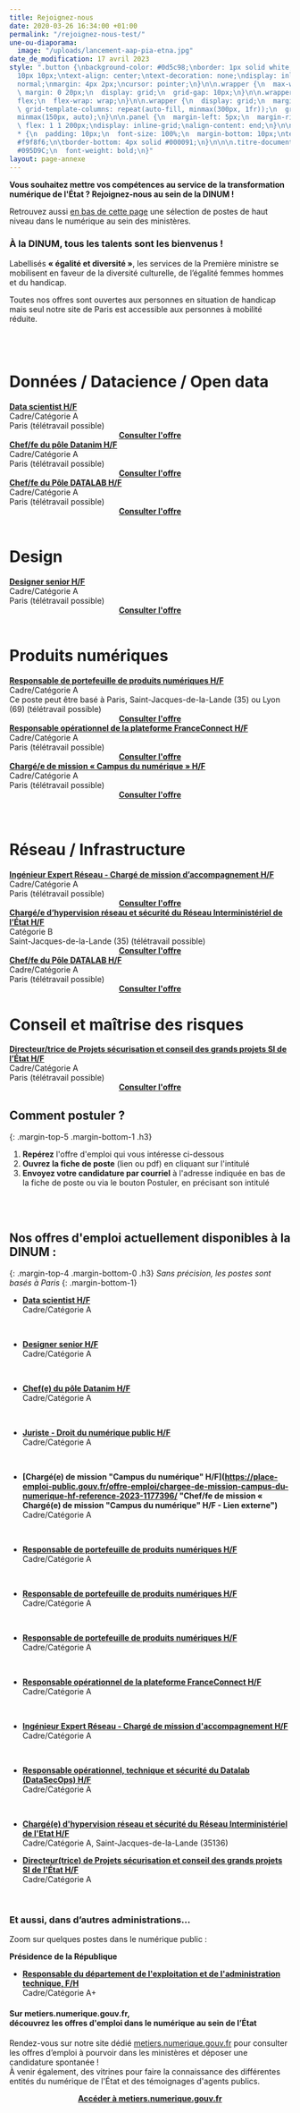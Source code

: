 ```yaml
---
title: Rejoignez-nous
date: 2020-03-26 16:34:00 +01:00
permalink: "/rejoignez-nous-test/"
une-ou-diaporama:
  image: "/uploads/lancement-aap-pia-etna.jpg"
date_de_modification: 17 avril 2023
style: ".button {\nbackground-color: #0d5c98;\nborder: 1px solid white;\ncolor: white;\npadding:
  10px 10px;\ntext-align: center;\ntext-decoration: none;\ndisplay: inline-block;\nfont-style:
  normal;\nmargin: 4px 2px;\ncursor: pointer;\n}\n\n.wrapper {\n  max-width: 940px;\n
  \ margin: 0 20px;\n  display: grid;\n  grid-gap: 10px;\n}\n\n.wrapper {\n  display:
  flex;\n  flex-wrap: wrap;\n}\n\n.wrapper {\n  display: grid;\n  margin: 0 auto;\n
  \ grid-template-columns: repeat(auto-fill, minmax(300px, 1fr));\n  grid-auto-rows:
  minmax(150px, auto);\n}\n\n.panel {\n  margin-left: 5px;\n  margin-right: 5px;\n
  \ flex: 1 1 200px;\ndisplay: inline-grid;\nalign-content: end;\n}\n\n.wrapper >
  * {\n  padding: 10px;\n  font-size: 100%;\n  margin-bottom: 10px;\ntext-align: left;\nbackground-color:
  #f9f8f6;\n\tborder-bottom: 4px solid #000091;\n}\n\n\n.titre-document {\n  color:
  #095D9C;\n  font-weight: bold;\n}"
layout: page-annexe
---
```


**Vous souhaitez mettre vos compétences au service de la transformation numérique de l'État ? Rejoignez-nous au sein de la DINUM !**

Retrouvez aussi [en bas de cette page](#offresministeres) une sélection de postes de haut niveau dans le numérique au sein des ministères.
<br>
<div class="encadre noir">
<h3 id="tous-talents-bienvenue">À la DINUM, tous les talents sont les bienvenus !</h3>
<p class="margin-bottom-1">Labellisés <b>« égalité et diversité »</b>, les services de la Première ministre se mobilisent en faveur de la diversité culturelle, de l’égalité femmes hommes et du handicap.

Toutes nos offres sont ouvertes aux personnes en situation de handicap mais seul notre site de Paris est accessible aux personnes à mobilité réduite. 
</p></div><br>
<br>

<h1 class="h3">Données / Datacience / Open data</h1>
<div class="wrapper">
  <div class="panel">
    <b><a href="https://choisirleservicepublic.gouv.fr/offre-emploi/2023-1196743/" title="Data scientist H/F - Lien externe">Data scientist H/F</a></b>
    <br>Cadre/Catégorie A
    <br>Paris (télétravail possible)
    <div align="center"><a href="https://choisirleservicepublic.gouv.fr/offre-emploi/2023-1196743/" title="Consulter l'offre - Lien externe" class="button"><b>Consulter l'offre</b></a></div>
  </div>
  <div class="panel">
    <b><a href="https://choisirleservicepublic.gouv.fr/offre-emploi/2023-1196631/" title="Chef/fe du pôle Datanim H/F - Lien externe">Chef/fe du pôle Datanim H/F</a></b>
    <br>Cadre/Catégorie A
    <br>Paris (télétravail possible)
    <div align="center"><a href="https://choisirleservicepublic.gouv.fr/offre-emploi/2023-1196631/" title="Consulter l'offre - Lien externe" class="button"><b>Consulter l'offre</b></a></div>
  </div>
  <div class="panel">
    <b><a href="https://choisirleservicepublic.gouv.fr/offre-emploi/2023-1201312/" title="Chef/fe du Pôle DATALAB H/F - Lien externe">Chef/fe du Pôle DATALAB H/F</a></b>
    <br>Cadre/Catégorie A
    <br>Paris (télétravail possible)
    <div align="center"><a href="https://choisirleservicepublic.gouv.fr/offre-emploi/2023-1201312/" title="Consulter l'offre - Lien externe" class="button"><b>Consulter l'offre</b></a></div>
  </div>
</div>

<br>

<h1 class="h3">Design</h1>
<div class="wrapper">
  <div class="panel">
    <b><a href="https://place-emploi-public.gouv.fr/offre-emploi/designer-senior-hf-reference-2023-1174746/" title="Designer senior H/F - Lien externe">Designer senior H/F</a></b>
    <br>Cadre/Catégorie A
    <br>Paris (télétravail possible)
    <div align="center"><a href="https://place-emploi-public.gouv.fr/offre-emploi/designer-senior-hf-reference-2023-1174746/" title="Consulter l'offre - Lien externe" class="button"><b>Consulter l'offre</b></a></div>
  </div>
</div>
<br>

<h1 class="h3">Produits numériques</h1>
<div class="wrapper">
  <div class="panel">
    <b><a href="https://place-emploi-public.gouv.fr/offre-emploi/responsable-de-portefeuille-de-produits-numeriques-hf-reference-2023-1156684/" title="Responsable de portefeuille de produits numériques H/F  - Lien externe">Responsable de portefeuille de produits numériques H/F </a></b>
    <br>Cadre/Catégorie A
    <br>Ce poste peut être basé à Paris, Saint-Jacques-de-la-Lande (35) ou Lyon (69) (télétravail possible)
    <div align="center"><a href="https://place-emploi-public.gouv.fr/offre-emploi/responsable-de-portefeuille-de-produits-numeriques-hf-reference-2023-1156684/" title="Consulter l'offre - Lien externe" class="button"><b>Consulter l'offre</b></a></div>
  </div>
  <div class="panel">
    <b><a href="https://place-emploi-public.gouv.fr/offre-emploi/responsable-operationnel-de-la-plateforme-franceconnect-hf-reference-2023-1131152/" title="Responsable opérationnel de la plateforme FranceConnect H/F - Lien externe">Responsable opérationnel de la plateforme FranceConnect H/F</a></b>
    <br>Cadre/Catégorie A
    <br>Paris (télétravail possible)
    <div align="center"><a href="https://place-emploi-public.gouv.fr/offre-emploi/responsable-operationnel-de-la-plateforme-franceconnect-hf-reference-2023-1131152/" title="Consulter l'offre - Lien externe" class="button"><b>Consulter l'offre</b></a></div>
  </div>
  <div class="panel">
    <b><a href="https://place-emploi-public.gouv.fr/offre-emploi/chargee-de-mission-campus-du-numerique-hf-reference-2023-1177396/" title="Chargé/e de mission « Campus du numérique » H/F  - Lien externe">Chargé/e de mission « Campus du numérique » H/F</a></b>
    <br>Cadre/Catégorie A
    <br>Paris (télétravail possible)
    <div align="center"><a href="https://place-emploi-public.gouv.fr/offre-emploi/chargee-de-mission-campus-du-numerique-hf-reference-2023-1177396/" title="Consulter l'offre - Lien externe" class="button"><b>Consulter l'offre</b></a></div>
  </div>
</div>
<br>
<br>

<h1 class="h3">Réseau / Infrastructure</h1>
<div class="wrapper">
  <div class="panel">
    <b><a href="https://place-emploi-public.gouv.fr/offre-emploi/ingenieur-expert-reseau---charge-de-mission-d-accompagnement-hf-reference-2023-1179946/" title="Ingénieur Expert Réseau - Chargé de mission d’accompagnement H/F - Lien externe">Ingénieur Expert Réseau - Chargé de mission d’accompagnement H/F</a></b>
    <br>Cadre/Catégorie A
    <br>Paris (télétravail possible)
    <div align="center"><a href="https://place-emploi-public.gouv.fr/offre-emploi/ingenieur-expert-reseau---charge-de-mission-d-accompagnement-hf-reference-2023-1179946/" title="Consulter l'offre - Lien externe" class="button"><b>Consulter l'offre</b></a></div>
  </div>
  <div class="panel">
    <b><a href="https://place-emploi-public.gouv.fr/offre-emploi/chargee-d-hypervision-reseau-et-securite-du-reseau-interministeriel-de-l-etat-hf-reference-2023-1174768/" title="Chargé/e d’hypervision réseau et sécurité du Réseau Interministériel de l’État H/F - Lien externe">Chargé/e d’hypervision réseau et sécurité du Réseau Interministériel de l’État H/F</a></b>
    <br>Catégorie B
    <br>Saint-Jacques-de-la-Lande (35) (télétravail possible)
    <div align="center"><a href="https://place-emploi-public.gouv.fr/offre-emploi/chargee-d-hypervision-reseau-et-securite-du-reseau-interministeriel-de-l-etat-hf-reference-2023-1174768/" title="Consulter l'offre - Lien externe" class="button"><b>Consulter l'offre</b></a></div>
  </div>
  <div class="panel">
    <b><a href="https://choisirleservicepublic.gouv.fr/offre-emploi/2023-1201312/" title="Chef/fe du Pôle DATALAB H/F - Lien externe">Chef/fe du Pôle DATALAB H/F</a></b>
    <br>Cadre/Catégorie A
    <br>Paris (télétravail possible)
    <div align="center"><a href="https://choisirleservicepublic.gouv.fr/offre-emploi/2023-1201312/" title="Consulter l'offre - Lien externe" class="button"><b>Consulter l'offre</b></a></div>
  </div>
</div>

<h1 class="h3">Conseil et maîtrise des risques</h1>
<div class="wrapper">
  <div class="panel">
    <b><a href="https://place-emploi-public.gouv.fr/offre-emploi/directeurtrice-de-projets-securisation-et-conseil-des-grands-projets-si-de-l-tat--reference-2023-1175899/" title="Directeur/trice de Projets sécurisation et conseil des grands projets SI de l’État H/F - Lien externe">Directeur/trice de Projets sécurisation et conseil des grands projets SI de l’État H/F</a></b>
    <br>Cadre/Catégorie A
    <br>Paris (télétravail possible)
    <div align="center"><a href="https://place-emploi-public.gouv.fr/offre-emploi/directeurtrice-de-projets-securisation-et-conseil-des-grands-projets-si-de-l-tat--reference-2023-1175899/" title="Consulter l'offre - Lien externe" class="button"><b>Consulter l'offre</b></a></div>
  </div>
</div>


## Comment postuler ?
{: .margin-top-5 .margin-bottom-1 .h3}
1. **Repérez** l'offre d'emploi qui vous intéresse ci-dessous
2. **Ouvrez la fiche de poste** (lien ou pdf) en cliquant sur l'intitulé
3. **Envoyez votre candidature par courriel** à l'adresse indiquée en bas de la fiche de poste ou via le bouton Postuler, en précisant son intitulé
<br>
<br>

## Nos offres d'emploi actuellement disponibles à la DINUM : 
{: .margin-top-4 .margin-bottom-0 .h3}
*Sans précision, les postes sont basés à Paris*
{: .margin-bottom-1}

* **[Data scientist H/F](https://choisirleservicepublic.gouv.fr/offre-emploi/2023-1196743/ "Data scientist H/F - Lien externe")**
<br>Cadre/Catégorie A
<br>

* **[Designer senior H/F](https://place-emploi-public.gouv.fr/offre-emploi/designer-senior-hf-reference-2023-1174746/ "Designer senior H/F - Lien externe")**
<br>Cadre/Catégorie A
<br>

* **[Chef(e) du pôle Datanim H/F](https://choisirleservicepublic.gouv.fr/offre-emploi/2023-1196631/ "Chef(e) du pôle Datanim H/F - Lien externe")**
<br>Cadre/Catégorie A
<br>

* **[Juriste - Droit du numérique public H/F](https://place-emploi-public.gouv.fr/offre-emploi/juriste---droit-du-numerique-public-hf-reference-2023-1154689/ "Chef/fe de mission « Juriste - Droit du numérique public H/F - Lien externe")**
<br>Cadre/Catégorie A
<br>

* **[Chargé(e) de mission "Campus du numérique" H/F](https://place-emploi-public.gouv.fr/offre-emploi/chargee-de-mission-campus-du-numerique-hf-reference-2023-1177396/ "Chef/fe de mission « Chargé(e) de mission "Campus du numérique" H/F - Lien externe")**
<br>Cadre/Catégorie A
<br>

* **[Responsable de portefeuille de produits numériques H/F](https://place-emploi-public.gouv.fr/offre-emploi/responsable-de-portefeuille-de-produits-numeriques-hf-reference-2023-1156684/ "Responsable de portefeuille de produits numériques H/F - Lien externe")**
<br>Cadre/Catégorie A
<br>

* **[Responsable de portefeuille de produits numériques H/F](https://place-emploi-public.gouv.fr/offre-emploi/responsable-de-portefeuille-de-produits-numeriques-hf-reference-2023-1179985/ "Responsable de portefeuille de produits numériques H/F - Lien externe")**
<br>Cadre/Catégorie A
<br>

* **[Responsable de portefeuille de produits numériques H/F](https://place-emploi-public.gouv.fr/offre-emploi/responsable-de-portefeuille-de-produits-numeriques-hf-reference-2023-1179986/ "Responsable de portefeuille de produits numériques H/F - Lien externe")**
<br>Cadre/Catégorie A
<br>

* **[Responsable opérationnel de la plateforme FranceConnect H/F](https://place-emploi-public.gouv.fr/offre-emploi/responsable-operationnel-de-la-plateforme-franceconnect-hf-reference-2023-1131152/ "Responsable opérationnel de la plateforme FranceConnect (H/F) - Lien externe")**
<br>Cadre/Catégorie A
<br>

* **[Ingénieur Expert Réseau - Chargé de mission d'accompagnement H/F](https://place-emploi-public.gouv.fr/offre-emploi/ingenieur-expert-reseau---charge-de-mission-d-accompagnement-hf-reference-2023-1179946/ "Ingénieur Expert Réseau - Chargé de mission d'accompagnement (H/F) - Lien externe")**
<br>Cadre/Catégorie A
<br>

* **[Responsable opérationnel, technique et sécurité du Datalab (DataSecOps) H/F](https://choisirleservicepublic.gouv.fr/offre-emploi/responsable-operationnel-technique-et-securite-du-datalab-datasecops-hf-reference-2023-1179967/ "Responsable opérationnel, technique et sécurité du Datalab (DataSecOps) (H/F) - Lien externe")**
<br>Cadre/Catégorie A
<br>

* **[Chargé(e) d'hypervision réseau et sécurité du Réseau Interministériel de l'Etat H/F](https://place-emploi-public.gouv.fr/offre-emploi/chargee-d-hypervision-reseau-et-securite-du-reseau-interministeriel-de-l-etat-hf-reference-2023-1174768/ "Chargé(e) d'hypervision réseau et sécurité du Réseau Interministériel de l'Etat (H/F) - Lien externe")**
<br>Cadre/Catégorie A, Saint-Jacques-de-la-Lande (35136)

* **[Directeur(trice) de Projets sécurisation et conseil des grands projets SI de l'État H/F](https://place-emploi-public.gouv.fr/offre-emploi/directeurtrice-de-projets-securisation-et-conseil-des-grands-projets-si-de-l-tat--reference-2023-1175899/ "Directeur(trice) de Projets sécurisation et conseil des grands projets SI de l'État (H/F) - Lien externe")**
<br>Cadre/Catégorie A
<br>

<div class="encadre noir"><h3 id="et-aussi-dans-dautres-administrations">Et aussi, dans d’autres administrations…<a id="offresministeres"></a></h3>
<p class="margin-bottom-1">Zoom sur quelques postes dans le numérique public&nbsp;:</p> 
<p><strong> Présidence de la République</strong></p>
<ul><li class="margin-bottom-1"><strong><a href="https://place-emploi-public.gouv.fr/offre-emploi/responsable-du-departement-de-l-exploitation-et-de-l-administration-technique--reference-2022-1024634/" title="Responsable du département de l'exploitation et de l'administration technique - Lien externe">Responsable du département de l'exploitation et de l'administration technique, F/H</a></strong><br>Cadre/Catégorie A+</li></ul>
</div>

<div class="noir encadre"><h4>Sur metiers.numerique.gouv.fr, <br>découvrez les offres d'emploi dans le numérique au sein de l’État</h4> <p>Rendez-vous sur notre site dédié <a href="https://metiers.numerique.gouv.fr"> metiers.numerique.gouv.fr</a> pour consulter les offres d’emploi à pourvoir dans les ministères et déposer une candidature spontanée&nbsp;! <br>À venir également, des vitrines pour faire la connaissance des différentes entités du numérique de l'État et des témoignages d'agents publics. </p> 
<div style="margin-bottom: 20px; margin-top: 10px;" align="center"><a href="https://metiers.numerique.gouv.fr" class="button" alt="Accéder à metiers.numerique.gouv.fr - Lien externe"><b>Accéder à metiers.numerique.gouv.fr</b></a> </div></div>

<!-- <div class="encadre noir"> <figure class="image-left" style="width: 40%;"><a href="/agenda/forum-emploi-numerique-etat-2022/" title="Inscrivez-vous au Forum de l'emploi numérique de l’État"><img src="/uploads/FENE2022_visuel-Instagram_PARIS.jpg" alt="image d'illustration"></a></figure><h3>Professionnel/les du numérique&nbsp;: l’État recrute&nbsp;!</h3>  <p>Vous êtes développeur/euse, chef/fe de projet numérique, ingénieur/e, architecte SI, technicien/ne support...&nbsp;? Venez créer le service public de demain&nbsp;! <br>Plus de 300 postes dans de nombreux métiers vous attendent au <b>Forum de l'emploi numérique de l’État, le 15 décembre 2022 à Paris (16e)</b>. <br><a href="/agenda/forum-emploi-numerique-etat-2022/">> Inscrivez-vous</a></p> <br> </div> 
-->
